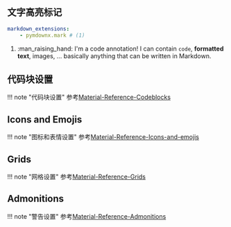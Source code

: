 ## 文字高亮标记

```yaml title="mkdocs.yml"
markdown_extensions:
    - pymdownx.mark # (1)
```

1.  :man_raising_hand: I'm a code annotation! I can contain `code`, __formatted
    text__, images, ... basically anything that can be written in Markdown.

## 代码块设置

!!! note "代码块设置"
    参考[Material-Reference-Codeblocks]

[Material-Reference-Codeblocks]:https://squidfunk.github.io/mkdocs-material/reference/code-blocks/

## Icons and Emojis

!!! note "图标和表情设置"
    参考[Material-Reference-Icons-and-emojis]

[Material-Reference-Icons-and-emojis]:https://squidfunk.github.io/mkdocs-material/reference/icons-emojis/

## Grids

!!! note "网格设置"
    参考[Material-Reference-Grids]

[Material-Reference-Grids]:https://squidfunk.github.io/mkdocs-material/reference/grids/#using-generic-grids-unordered-list

## Admonitions
!!! note "警告设置"
    参考[Material-Reference-Admonitions]

[Material-Reference-Admonitions]:https://squidfunk.github.io/mkdocs-material/reference/admonitions/#removing-the-title